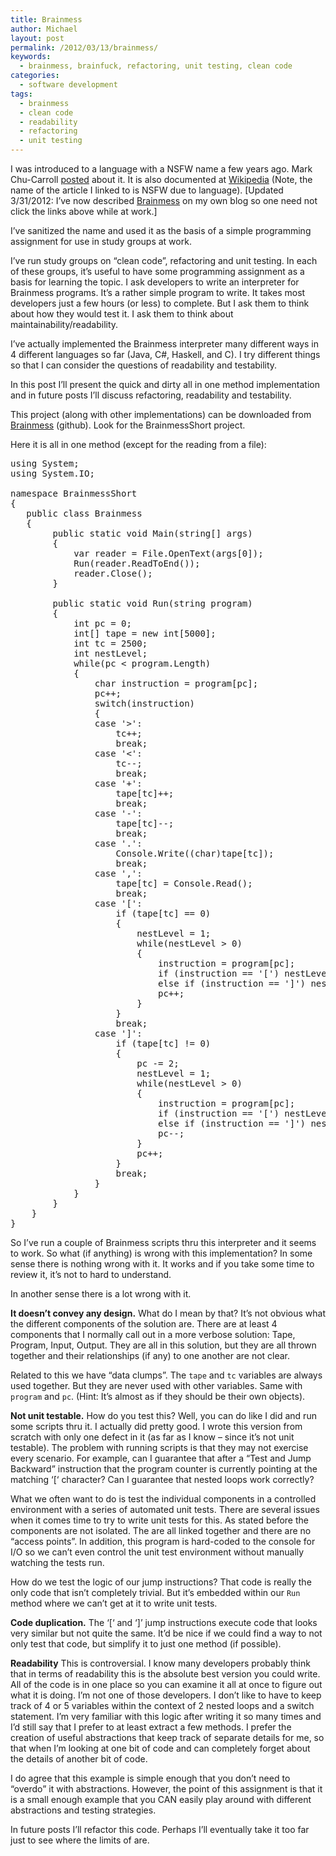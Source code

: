 ```yaml
---
title: Brainmess
author: Michael
layout: post
permalink: /2012/03/13/brainmess/
keywords:
  - brainmess, brainfuck, refactoring, unit testing, clean code
categories:
  - software development
tags:
  - brainmess
  - clean code
  - readability
  - refactoring
  - unit testing
---
```

I was introduced to a language with a NSFW name a few years ago. Mark Chu-Carroll [posted][1] about it. It is also documented at [Wikipedia][2] (Note, the name of the article I linked to is NSFW due to language). [Updated 3/31/2012: I&#8217;ve now described [Brainmess][3] on my own blog so one need not click the links above while at work.]

I&#8217;ve sanitized the name and used it as the basis of a simple programming assignment for use in study groups at work.

<!--more-->

I&#8217;ve run study groups on &#8220;clean code&#8221;, refactoring and unit testing. In each of these groups, it&#8217;s useful to have some programming assignment as a basis for learning the topic. I ask developers to write an interpreter for Brainmess programs. It&#8217;s a rather simple program to write. It takes most developers just a few hours (or less) to complete. But I ask them to think about how they would test it. I ask them to think about maintainability/readability.

I&#8217;ve actually implemented the Brainmess interpreter many different ways in 4 different languages so far (Java, C#, Haskell, and C). I try different things so that I can consider the questions of readability and testability. 

In this post I&#8217;ll present the quick and dirty all in one method implementation and in future posts I&#8217;ll discuss refactoring, readability and testability.

This project (along with other implementations) can be downloaded from [Brainmess][4] (github). Look for the BrainmessShort project.

Here it is all in one method (except for the reading from a file):

<pre class="brush: csharp; title: ; notranslate" title="">using System;
using System.IO;

namespace BrainmessShort
{
   public class Brainmess
   {
        public static void Main(string[] args)
        {       
            var reader = File.OpenText(args[0]);
            Run(reader.ReadToEnd());
            reader.Close();
        }
        
        public static void Run(string program) 
        {
            int pc = 0;
            int[] tape = new int[5000];
            int tc = 2500;
            int nestLevel;
            while(pc < program.Length)
            {
                char instruction = program[pc];
                pc++;
                switch(instruction)
                {
                case '>': 
                    tc++;
                    break;
                case '<':
                    tc--;
                    break;
                case '+':
                    tape[tc]++;
                    break;
                case '-':
                    tape[tc]--;
                    break;
                case '.':
                    Console.Write((char)tape[tc]);
                    break;
                case ',':
                    tape[tc] = Console.Read();
                    break;
                case '[':
                    if (tape[tc] == 0)
                    {
                        nestLevel = 1;
                        while(nestLevel > 0)
                        {
                            instruction = program[pc];
                            if (instruction == '[') nestLevel++;
                            else if (instruction == ']') nestLevel--;
                            pc++;
                        }
                    }
                    break;
                case ']':
                    if (tape[tc] != 0)
                    {
                        pc -= 2;
                        nestLevel = 1;
                        while(nestLevel > 0)
                        {
                            instruction = program[pc];
                            if (instruction == '[') nestLevel--;
                            else if (instruction == ']') nestLevel++;
                            pc--;
                        }
                        pc++;
                    }
                    break;
                }
            }
        }
    }
}
</pre>

So I&#8217;ve run a couple of Brainmess scripts thru this interpreter and it seems to work. So what (if anything) is wrong with this implementation? In some sense there is nothing wrong with it. It works and if you take some time to review it, it&#8217;s not to hard to understand.

In another sense there is a lot wrong with it. 

**It doesn&#8217;t convey any design.** What do I mean by that? It&#8217;s not obvious what the different components of the solution are. There are at least 4 components that I normally call out in a more verbose solution: Tape, Program, Input, Output. They are all in this solution, but they are all thrown together and their relationships (if any) to one another are not clear. 

Related to this we have &#8220;data clumps&#8221;. The `tape` and `tc` variables are always used together. But they are never used with other variables. Same with `program` and `pc`. (Hint: It&#8217;s almost as if they should be their own objects). 

**Not unit testable.** How do you test this? Well, you can do like I did and run some scripts thru it. I actually did pretty good. I wrote this version from scratch with only one defect in it (as far as I know &#8211; since it&#8217;s not unit testable). The problem with running scripts is that they may not exercise every scenario. For example, can I guarantee that after a &#8220;Test and Jump Backward&#8221; instruction that the program counter is currently pointing at the matching &#8216;[&#8216; character? Can I guarantee that nested loops work correctly? 

What we often want to do is test the individual components in a controlled environment with a series of automated unit tests. There are several issues when it comes time to try to write unit tests for this. As stated before the components are not isolated. The are all linked together and there are no &#8220;access points&#8221;. In addition, this program is hard-coded to the console for I/O so we can&#8217;t even control the unit test environment without manually watching the tests run.

How do we test the logic of our jump instructions? That code is really the only code that isn&#8217;t completely trivial. But it&#8217;s embedded within our `Run` method where we can&#8217;t get at it to write unit tests.

**Code duplication.** The &#8216;[&#8216; and &#8216;]&#8217; jump instructions execute code that looks very similar but not quite the same. It&#8217;d be nice if we could find a way to not only test that code, but simplify it to just one method (if possible).

**Readability** This is controversial. I know many developers probably think that in terms of readability this is the absolute best version you could write. All of the code is in one place so you can examine it all at once to figure out what it is doing. I&#8217;m not one of those developers. I don&#8217;t like to have to keep track of 4 or 5 variables within the context of 2 nested loops and a switch statement. I&#8217;m very familiar with this logic after writing it so many times and I&#8217;d still say that I prefer to at least extract a few methods. I prefer the creation of useful abstractions that keep track of separate details for me, so that when I&#8217;m looking at one bit of code and can completely forget about the details of another bit of code.

I do agree that this example is simple enough that you don&#8217;t need to &#8220;overdo&#8221; it with abstractions. However, the point of this assignment is that it is a small enough example that you CAN easily play around with different abstractions and testing strategies.

In future posts I&#8217;ll refactor this code. Perhaps I&#8217;ll eventually take it too far just to see where the limits of are.

 [1]: http://scienceblogs.com/goodmath/2009/09/the_one_the_only_brainfck.php
 [2]: http://en.wikipedia.org/wiki/Brainfuck
 [3]: http://www.loominate.net/2012/03/31/brainmess-description/ "Brainmess Description"
 [4]: https://github.com/michaelgwelch/brainmess "GitHub Brainmess"
